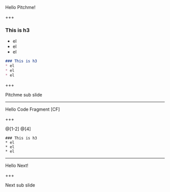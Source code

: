 
Hello Pitchme!

+++

### This is h3
* el
* el
* el

```markdown
### This is h3
* el
* el
* el

```
+++

Pitchme sub slide

---

Hello Code Fragment [CF]

+++

@[1-2]
@[4]
```
### This is h3
* el
* el
* el
```

---

Hello Next!

+++

Next sub slide
